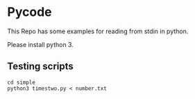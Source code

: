 # Pycode

This Repo has some examples for reading from stdin in python.

Please install python 3.

## Testing scripts

```
cd simple
python3 timestwo.py < number.txt
```




